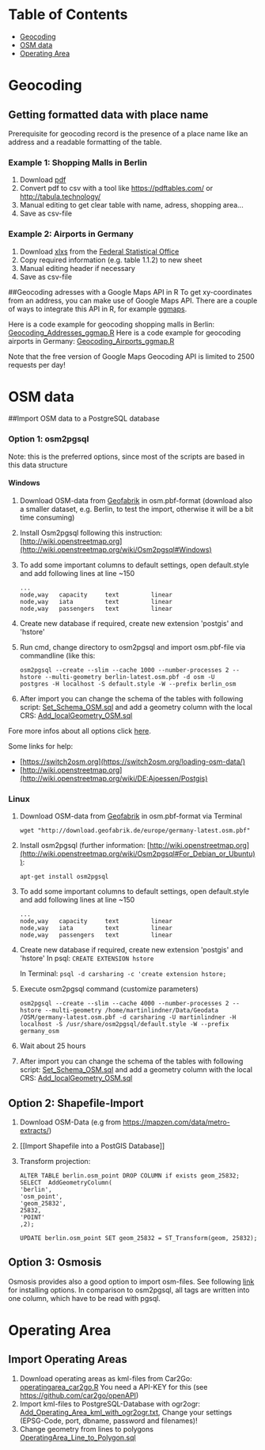 
# Table of Contents
* [Geocoding](#Geocoding)
* [OSM data](#OSM_data)
* [Operating Area](#Operating_Area)

# Geocoding <a id="Geocoding"></a>
## Getting formatted data with place name
Prerequisite for geocoding record is the presence of a place name like an address and a readable formatting of the table. 

###  Example 1: Shopping Malls in Berlin
1. Download [pdf](https://www.ihk-berlin.de/blob/bihk24/produktmarken/branchen/handel/2271598/e7e05a510e6f1cf8431c84d2e9ca20f8/Shoppingcenter_Berlin-data.pdf) 
2. Convert pdf to csv with a tool like https://pdftables.com/ or http://tabula.technology/
3. Manual editing to get clear table with name, adress, shopping area...
4. Save as csv-file

###  Example 2: Airports in Germany
1. Download [xlxs](https://www.destatis.de/DE/Publikationen/Thematisch/TransportVerkehr/Luftverkehr/Luftverkehr2080600161065.xlsx?__blob=publicationFile) from the [Federal Statistical Office](https://www.destatis.de/DE/Publikationen/Thematisch/TransportVerkehr/Luftverkehr/Luftverkehr.html)
2. Copy required information (e.g. table 1.1.2) to new sheet
3. Manual editing header if necessary
4. Save as csv-file

##Geocoding adresses with a Google Maps API in R
To get xy-coordinates from an address, you can make use of Google Maps API. There are a couple of ways to integrate this API in R, for example [ggmaps](https://cran.r-project.org/web/packages/ggmap/index.html).

Here is a code example for geocoding shopping malls in Berlin: [Geocoding_Addresses_ggmap.R](R/Geocoding_Addresses_ggmap.R)
Here is a code example for geocoding airports in Germany: [Geocoding_Airports_ggmap.R](R/Geocoding_Airports_ggmap.R)

Note that the free version of Google Maps Geocoding API is limited to 2500 requests per day!

# OSM data <a id="OSM_data"></a>

##Import OSM data to a PostgreSQL database
### Option 1: osm2pgsql
Note: this is the preferred options, since most of the scripts are based in this data structure
#### Windows

1. Download OSM-data from [Geofabrik](http://download.geofabrik.de/europe/germany.html) in osm.pbf-format (download also a smaller dataset, e.g. Berlin, to test the import, otherwise it will be a bit time consuming)
2. Install Osm2pgsql following this instruction: [http://wiki.openstreetmap.org](http://wiki.openstreetmap.org/wiki/Osm2pgsql#Windows)
3. To add some important columns to default settings, open default.style and add following lines at line ~150

    ```
    ...
    node,way   capacity     text         linear
    node,way   iata         text         linear
    node,way   passengers   text         linear
    ```
    
4. Create new database if required, create new extension 'postgis' and 'hstore'
5. Run cmd, change directory to osm2pgsql and import osm.pbf-file via commandline (like this:

    ```
    osm2pgsql --create --slim --cache 1000 --number-processes 2 --hstore --multi-geometry berlin-latest.osm.pbf -d osm -U           postgres -H localhost -S default.style -W --prefix berlin_osm
    ```

6. After import you can change the schema of the tables with following script: [Set_Schema_OSM.sql](PostgreSQL/Set_Schema_OSM.sql) and add a geometry column with the local CRS: [Add_localGeometry_OSM.sql](PostgreSQL/Add_localGeometry_OSM.sql)

Fore more infos about all options click [here](http://www.volkerschatz.com/net/osm/osm2pgsql-usage.html).

Some links for help:
* [https://switch2osm.org](https://switch2osm.org/loading-osm-data/)
* [http://wiki.openstreetmap.org](http://wiki.openstreetmap.org/wiki/DE:Ajoessen/Postgis)

### Linux
1. Download OSM-data from [Geofabrik](http://download.geofabrik.de/europe/germany.html) in osm.pbf-format via Terminal

    ```
    wget "http://download.geofabrik.de/europe/germany-latest.osm.pbf"
    ```

2. Install osm2pgsql (further information: [http://wiki.openstreetmap.org](http://wiki.openstreetmap.org/wiki/Osm2pgsql#For_Debian_or_Ubuntu)):

    ```
    apt-get install osm2pgsql
    ```
3. To add some important columns to default settings, open default.style and add following lines at line ~150

    ```
    ...
    node,way   capacity     text         linear
    node,way   iata         text         linear
    node,way   passengers   text         linear
    ```

4. Create new database if required, create new extension 'postgis' and 'hstore'
    In psql: ```CREATE EXTENSION hstore```

    In Terminal: ```psql -d carsharing -c 'create extension hstore;```

5. Execute osm2pgsql command (customize parameters)

    ```
    osm2pgsql --create --slim --cache 4000 --number-processes 2 --hstore --multi-geometry /home/martinlindner/Data/Geodata    /OSM/germany-latest.osm.pbf -d carsharing -U martinlindner -H localhost -S /usr/share/osm2pgsql/default.style -W --prefix     germany_osm
    ```

6. Wait about 25 hours 
7. After import you can change the schema of the tables with following script: [Set_Schema_OSM.sql](PostgreSQL/Set_Schema_OSM.sql) and add a geometry column with the local CRS: [Add_localGeometry_OSM.sql](PostgreSQL/Add_localGeometry_OSM.sql)

## Option 2: Shapefile-Import

1.  Download OSM-Data (e.g from https://mapzen.com/data/metro-extracts/)
2.  [[Import Shapefile into a PostGIS Database]]
3.  Transform projection:

    ```
    ALTER TABLE berlin.osm_point DROP COLUMN if exists geom_25832;
    SELECT  AddGeometryColumn(
	'berlin',
	'osm_point',
	'geom_25832',
	25832,
	'POINT'
	,2);

    UPDATE berlin.osm_point SET geom_25832 = ST_Transform(geom, 25832);
    ```

## Option 3: Osmosis
Osmosis provides also a good option to import osm-files. See following [link](http://wiki.openstreetmap.org/wiki/Osmosis/PostGIS_Setup) for installing options. In comparison to osm2pgsql, all tags are written into one column, which have to be read with pgsql.



# Operating Area <a id="Operating_Area"></a>

## Import Operating Areas
1. Download operating areas as kml-files from Car2Go: [operatingarea_car2go.R](Data/R/operatingarea_car2go.R) You need a API-KEY for this (see https://github.com/car2go/openAPI)
2. Import kml-files to PostgreSQL-Database with ogr2ogr: [Add_Operating_Area_kml_with_ogr2ogr.txt](PostgreSQL/Add_Operating_Area_kml_with_ogr2ogr.txt), Change your settings (EPSG-Code, port, dbname, password and filenames)!
3. Change geometry from lines to polygons [OperatingArea_Line_to_Polygon.sql](PostgreSQL/OperatingArea_Line_to_Polygon.sql)



